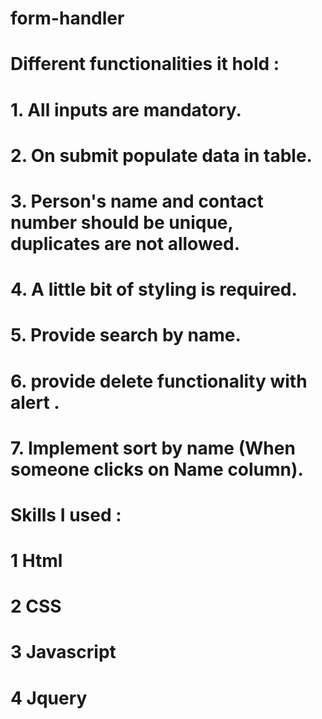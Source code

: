 # form-handler


# Different functionalities it hold : 
# 1. All inputs are mandatory. 
# 2. On submit populate data in table. 
# 3. Person's name and contact number should be unique, duplicates are not allowed. 
# 4. A little bit of styling is required. 
# 5. Provide search by name. 
# 6. provide delete functionality with alert . 
# 7. Implement sort by name (When someone clicks on Name column).

# Skills I used : 
# 1 Html
# 2 CSS
# 3 Javascript
# 4 Jquery
